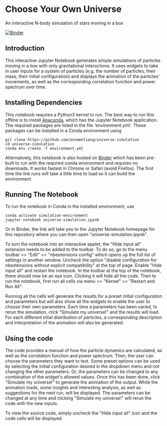 # Choose Your Own Universe
An interactive N-body simulation of stars moving in a box

[![Binder](https://mybinder.org/badge_logo.svg)](https://mybinder.org/v2/gh/annamnliang/universe-simulation/master)

## Introduction
This interactive Jupyter Notebook generates simple simulations of particles moving in a box with only gravitational interactions. It uses widgets to take in user inputs for a system of particles (e.g. the number of particles, their mass, their initial configuration) and displays the animation of the particles' movements, as well as the corresponding correlation function and power spectrum over time. 

## Installing Dependencies
This notebook requires a Python3 kernel to run. The best way to run this offline is to install [Anaconda](https://docs.anaconda.com/anaconda/install/), which has the Jupyter Notebook application. The required packages are listed in the file 'environment.yml'. These packages can be installed in a Conda environment using 
```
git clone https://github.com/annamnliang/universe-simulation
cd universe-simulation
conda env create -f environment.yml
````
Alternatively, this notebook is also hosted on [Binder](https://mybinder.org/v2/gh/annamnliang/universe-simulation/master) which has been pre-built to run with the required conda environment and requires no downloads. It works fastest in Chrome or Safari (avoid Firefox). The first time the link runs will take a little time to load so it can build the environment. 

## Running The Notebook
To run the notebook in Conda in the installed environment, use 
```
conda activate simulation-environment
jupyter notebook universe-simulation.ipynb
````
Or in Binder, the link will take you to the Jupyter Notebook homepage for this repository where you can then open "universe-simulation.ipynb". 

To turn the notebook into an interactive applet, the "Hide input all" extension needs to be added to the toolbar. To do so, go to the menu toolbar >> "Edit" >> "nbextensions config" which opens up the full list of settings in another window. Uncheck the option "disable configuration for nbextensions without explicit compatibility" at the top of page. Enable "Hide input all" and restart the notebook. In the toolbar at the top of the notebook, there should now be an eye icon. Clicking it will hide all the code. Then to run the notebook, first run all cells via menu >> "Kernel" >> "Restart and Run All".

Running all the cells will generate the results for a preset initial configuration and parameters but will also show all the widgets to enable the user to choose their own parameters. Each time a parameters has been varied, to rerun the simulation, click "Simulate my universe!" and the results will load. For each different intial distribution of particles, a corresponding description and interpretation of the animation will also be generated. 

## Using the code
The code provides a manual of how the particle dynamics are calculated, as well as the correlation function and power spectrum. Then, the user can choose the parameters they want to test. Some preset options can be used by selecting the initial configuration desired in the dropdown menu and not changing the other parameters. Or, the parameters can be changed to any combination of the widget's allowed values. Once this has been done, click "Simulate my universe!" to generate the animation of the output. While the animation loads, some insights and interesting analysis, as well as suggestions for the next run, will be displayed. The parameters can be changed at any time and clicking "Simulate my universe!" will rerun the code with the new inputs. 

To view the source code, simply uncheck the "Hide input all" icon and the code cells will be displayed. 
